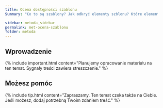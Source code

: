 ```yaml
---
title: Ocena dostępności szablonu
Summary: "Co to są szablony? Jak odkryć elementy szblonu? Które elementy szablonu oceniać? Kryteria oceny dostępności szablonu "

sidebar: metoda_sidebar
permalink: met-ocena-szablonu
folder: metoda
---
```


## Wprowadzenie

{% include important.html content="Planujemy opracowanie materiału na ten temat. Sygnały treści zawiera streszczenie." %}

## Możesz pomóc

{% include tip.html content="Zapraszamy. Ten temat czeka także na Ciebie. Jeśli możesz, dodaj potrzebną Twoim zdaniem treść." %}
